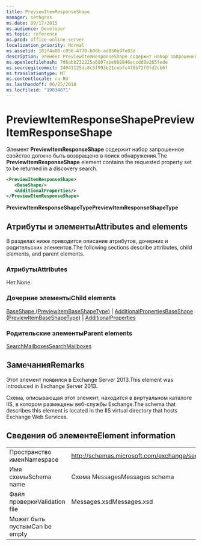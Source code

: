 ```yaml
---
title: PreviewItemResponseShape
manager: sethgros
ms.date: 09/17/2015
ms.audience: Developer
ms.topic: reference
ms.prod: office-online-server
localization_priority: Normal
ms.assetid: 183f4a06-c056-4770-b00b-ad850b97e03d
description: Элемент PreviewItemResponseShape содержит набор запрошенное свойство должно быть возвращено в поиск обнаружения.
ms.openlocfilehash: 7d6abb232225a6807abe988846eccdd8e265fede
ms.sourcegitcommit: 34041125dc8c5f993b21cebfc4f8b72f0fd2cb6f
ms.translationtype: MT
ms.contentlocale: ru-RU
ms.lasthandoff: 06/25/2018
ms.locfileid: "19834871"
---
```

# <a name="previewitemresponseshape"></a><span data-ttu-id="69d21-103">PreviewItemResponseShape</span><span class="sxs-lookup"><span data-stu-id="69d21-103">PreviewItemResponseShape</span></span>

<span data-ttu-id="69d21-104">Элемент **PreviewItemResponseShape** содержит набор запрошенное свойство должно быть возвращено в поиск обнаружения.</span><span class="sxs-lookup"><span data-stu-id="69d21-104">The **PreviewItemResponseShape** element contains the requested property set to be returned in a discovery search.</span></span> 
  
```XML
<PreviewItemResponseShape>
   <BaseShape/>
   <AdditionalProperties/>
</PreviewItemResponseShape>
```

 <span data-ttu-id="69d21-105">**PreviewItemResponseShapeType**</span><span class="sxs-lookup"><span data-stu-id="69d21-105">**PreviewItemResponseShapeType**</span></span>
## <a name="attributes-and-elements"></a><span data-ttu-id="69d21-106">Атрибуты и элементы</span><span class="sxs-lookup"><span data-stu-id="69d21-106">Attributes and elements</span></span>

<span data-ttu-id="69d21-107">В разделах ниже приводится описание атрибутов, дочерних и родительских элементов.</span><span class="sxs-lookup"><span data-stu-id="69d21-107">The following sections describe attributes, child elements, and parent elements.</span></span>
  
### <a name="attributes"></a><span data-ttu-id="69d21-108">Атрибуты</span><span class="sxs-lookup"><span data-stu-id="69d21-108">Attributes</span></span>

<span data-ttu-id="69d21-109">Нет.</span><span class="sxs-lookup"><span data-stu-id="69d21-109">None.</span></span>
  
### <a name="child-elements"></a><span data-ttu-id="69d21-110">Дочерние элементы</span><span class="sxs-lookup"><span data-stu-id="69d21-110">Child elements</span></span>

<span data-ttu-id="69d21-111">[BaseShape (PreviewItemBaseShapeType)](baseshape-previewitembaseshapetype.md) | [AdditionalProperties](additionalproperties.md)</span><span class="sxs-lookup"><span data-stu-id="69d21-111">[BaseShape (PreviewItemBaseShapeType)](baseshape-previewitembaseshapetype.md) | [AdditionalProperties](additionalproperties.md)</span></span>
  
### <a name="parent-elements"></a><span data-ttu-id="69d21-112">Родительские элементы</span><span class="sxs-lookup"><span data-stu-id="69d21-112">Parent elements</span></span>

[<span data-ttu-id="69d21-113">SearchMailboxes</span><span class="sxs-lookup"><span data-stu-id="69d21-113">SearchMailboxes</span></span>](searchmailboxes.md)
  
## <a name="remarks"></a><span data-ttu-id="69d21-114">Замечания</span><span class="sxs-lookup"><span data-stu-id="69d21-114">Remarks</span></span>

<span data-ttu-id="69d21-115">Этот элемент появился в Exchange Server 2013.</span><span class="sxs-lookup"><span data-stu-id="69d21-115">This element was introduced in Exchange Server 2013.</span></span>
  
<span data-ttu-id="69d21-116">Схема, описывающая этот элемент, находится в виртуальном каталоге IIS, в котором размещены веб-службы Exchange.</span><span class="sxs-lookup"><span data-stu-id="69d21-116">The schema that describes this element is located in the IIS virtual directory that hosts Exchange Web Services.</span></span>
  
## <a name="element-information"></a><span data-ttu-id="69d21-117">Сведения об элементе</span><span class="sxs-lookup"><span data-stu-id="69d21-117">Element information</span></span>

|||
|:-----|:-----|
|<span data-ttu-id="69d21-118">Пространство имен</span><span class="sxs-lookup"><span data-stu-id="69d21-118">Namespace</span></span>  <br/> |http://schemas.microsoft.com/exchange/services/2006/messages  <br/> |
|<span data-ttu-id="69d21-119">Имя схемы</span><span class="sxs-lookup"><span data-stu-id="69d21-119">Schema name</span></span>  <br/> |<span data-ttu-id="69d21-120">Схема Messages</span><span class="sxs-lookup"><span data-stu-id="69d21-120">Messages schema</span></span>  <br/> |
|<span data-ttu-id="69d21-121">Файл проверки</span><span class="sxs-lookup"><span data-stu-id="69d21-121">Validation file</span></span>  <br/> |<span data-ttu-id="69d21-122">Messages.xsd</span><span class="sxs-lookup"><span data-stu-id="69d21-122">Messages.xsd</span></span>  <br/> |
|<span data-ttu-id="69d21-123">Может быть пустым</span><span class="sxs-lookup"><span data-stu-id="69d21-123">Can be empty</span></span>  <br/> ||
   

